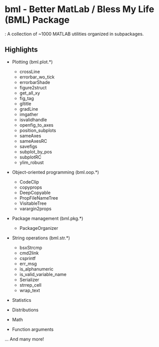# bml - Better MatLab / Bless My Life (BML) Package
: A collection of ~1000 MATLAB utilities organized in subpackages.

## Highlights
- Plotting (bml.plot.*)
  - crossLine
  - errorbar_wo_tick
  - errorbarShade
  - figure2struct
  - get_all_xy
  - fig_tag
  - gltitle
  - gradLine
  - imgather
  - isvalidhandle
  - openfig_to_axes
  - position_subplots
  - sameAxes
  - sameAxesRC
  - savefigs
  - subplot_by_pos
  - subplotRC
  - ylim_robust
  
- Object-oriented programming (bml.oop.*)
  - CodeClip
  - copyprops
  - DeepCopyable
  - PropFileNameTree
  - VisitableTree
  - varargin2props
  
- Package management (bml.pkg.*)
  - PackageOrganizer
  
- String operations (bml.str.*)
  - bsxStrcmp
  - cmd2link
  - csprintf
  - err_msg
  - is_alphanumeric
  - is_valid_variable_name
  - Serializer
  - strrep_cell
  - wrap_text
  
- Statistics
- Distributions
- Math
- Function arguments

... And many more!
